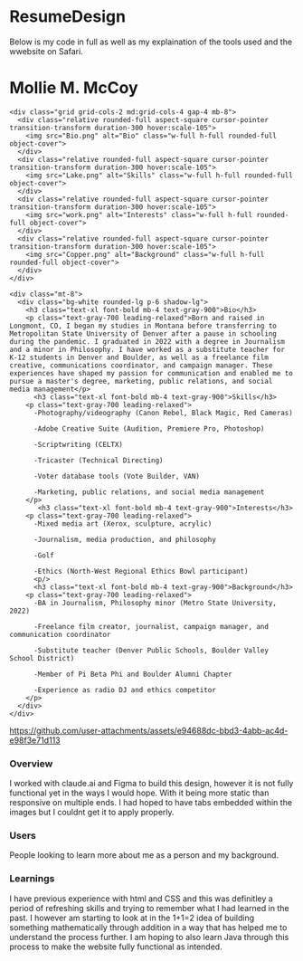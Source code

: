 # ResumeDesign

Below is my code in full as well as my explaination of the tools used and the wwebsite on Safari. 

<!DOCTYPE html>
<html lang="en">
<head>
  <meta charset="UTF-8">
  <meta name="viewport" content="width=device-width, initial-scale=1.0">
  <title>Mollie M. McCoy - Resume</title>
  <link href="https://cdn.jsdelivr.net/npm/tailwindcss@2.2.16/dist/tailwind.min.css" rel="stylesheet">
</head>
<body class="min-h-screen bg-[#fdf6ec] p-8">
  <div class="max-w-4xl mx-auto">
    <div class="text-center mb-16">
      <h1 class="text-4xl font-bold mb-2">Mollie M. McCoy</h1>
    </div>
    
    <div class="grid grid-cols-2 md:grid-cols-4 gap-4 mb-8">
      <div class="relative rounded-full aspect-square cursor-pointer transition-transform duration-300 hover:scale-105">
        <img src="Bio.png" alt="Bio" class="w-full h-full rounded-full object-cover">
      </div>
      <div class="relative rounded-full aspect-square cursor-pointer transition-transform duration-300 hover:scale-105">
        <img src="Lake.png" alt="Skills" class="w-full h-full rounded-full object-cover">
      </div>
      <div class="relative rounded-full aspect-square cursor-pointer transition-transform duration-300 hover:scale-105">
        <img src="work.png" alt="Interests" class="w-full h-full rounded-full object-cover">
      </div>
      <div class="relative rounded-full aspect-square cursor-pointer transition-transform duration-300 hover:scale-105">
        <img src="Copper.png" alt="Background" class="w-full h-full rounded-full object-cover">
      </div>
    </div>

    <div class="mt-8">
      <div class="bg-white rounded-lg p-6 shadow-lg">
        <h3 class="text-xl font-bold mb-4 text-gray-900">Bio</h3>
        <p class="text-gray-700 leading-relaxed">Born and raised in Longmont, CO, I began my studies in Montana before transferring to Metropolitan State University of Denver after a pause in schooling during the pandemic. I graduated in 2022 with a degree in Journalism and a minor in Philosophy. I have worked as a substitute teacher for K-12 students in Denver and Boulder, as well as a freelance film creative, communications coordinator, and campaign manager. These experiences have shaped my passion for communication and enabled me to pursue a master's degree, marketing, public relations, and social media management</p>
          <h3 class="text-xl font-bold mb-4 text-gray-900">Skills</h3>
        <p class="text-gray-700 leading-relaxed">
          -Photography/videography (Canon Rebel, Black Magic, Red Cameras)

          -Adobe Creative Suite (Audition, Premiere Pro, Photoshop)

          -Scriptwriting (CELTX)

          -Tricaster (Technical Directing)

          -Voter database tools (Vote Builder, VAN)

          -Marketing, public relations, and social media management
        </p>
           <h3 class="text-xl font-bold mb-4 text-gray-900">Interests</h3>
        <p class="text-gray-700 leading-relaxed">
          -Mixed media art (Xerox, sculpture, acrylic)

          -Journalism, media production, and philosophy

          -Golf

          -Ethics (North-West Regional Ethics Bowl participant)
          <p/>
          <h3 class="text-xl font-bold mb-4 text-gray-900">Background</h3>
        <p class="text-gray-700 leading-relaxed">
          -BA in Journalism, Philosophy minor (Metro State University, 2022)

          -Freelance film creator, journalist, campaign manager, and communication coordinator 

          -Substitute teacher (Denver Public Schools, Boulder Valley School District)

          -Member of Pi Beta Phi and Boulder Alumni Chapter

          -Experience as radio DJ and ethics competitor
        </p>
      </div>
    </div>
  </div>
</body>
</html>



https://github.com/user-attachments/assets/e94688dc-bbd3-4abb-ac4d-e98f3e71d113


### Overview 
I worked with claude.ai and Figma to build this design, however it is not fully functional yet in the ways I would hope. With it being more static than responsive on multiple ends. I had hoped to have tabs embedded within the images but I couldnt get it to apply properly.
### Users
People looking to learn more about me as a person and my background.
### Learnings 
I have previous experience with html and CSS and this was definitley a period of refreshing skills and trying to remember what I had learned in the past. I however am starting to look at in the 1+1=2 idea of building something mathematically through addition in a way that has helped me to understand the process further. I am hoping to also learn Java through this process to make the website fully functional as intended.

